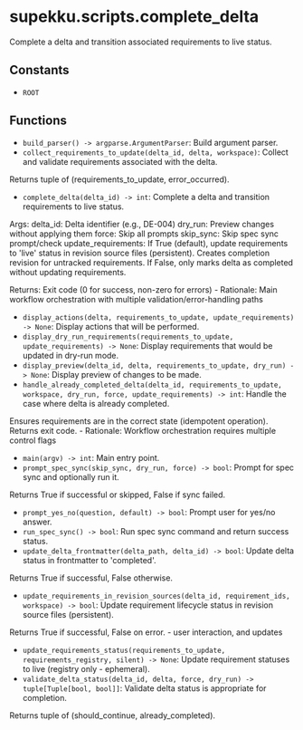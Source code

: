 # supekku.scripts.complete_delta

Complete a delta and transition associated requirements to live status.

## Constants

- `ROOT`

## Functions

- `build_parser() -> argparse.ArgumentParser`: Build argument parser.
- `collect_requirements_to_update(delta_id, delta, workspace)`: Collect and validate requirements associated with the delta.

Returns tuple of (requirements_to_update, error_occurred).
- `complete_delta(delta_id) -> int`: Complete a delta and transition requirements to live status.

Args:
    delta_id: Delta identifier (e.g., DE-004)
    dry_run: Preview changes without applying them
    force: Skip all prompts
    skip_sync: Skip spec sync prompt/check
    update_requirements: If True (default), update requirements to 'live' status
                       in revision source files (persistent). Creates completion
                       revision for untracked requirements. If False, only marks
                       delta as completed without updating requirements.

Returns:
    Exit code (0 for success, non-zero for errors) - Rationale: Main workflow orchestration with multiple validation/error-handling paths
- `display_actions(delta, requirements_to_update, update_requirements) -> None`: Display actions that will be performed.
- `display_dry_run_requirements(requirements_to_update, update_requirements) -> None`: Display requirements that would be updated in dry-run mode.
- `display_preview(delta_id, delta, requirements_to_update, dry_run) -> None`: Display preview of changes to be made.
- `handle_already_completed_delta(delta_id, requirements_to_update, workspace, dry_run, force, update_requirements) -> int`: Handle the case where delta is already completed.

Ensures requirements are in the correct state (idempotent operation).
Returns exit code. - Rationale: Workflow orchestration requires multiple control flags
- `main(argv) -> int`: Main entry point.
- `prompt_spec_sync(skip_sync, dry_run, force) -> bool`: Prompt for spec sync and optionally run it.

Returns True if successful or skipped, False if sync failed.
- `prompt_yes_no(question, default) -> bool`: Prompt user for yes/no answer.
- `run_spec_sync() -> bool`: Run spec sync command and return success status.
- `update_delta_frontmatter(delta_path, delta_id) -> bool`: Update delta status in frontmatter to 'completed'.

Returns True if successful, False otherwise.
- `update_requirements_in_revision_sources(delta_id, requirement_ids, workspace) -> bool`: Update requirement lifecycle status in revision source files (persistent).

Returns True if successful, False on error. - user interaction, and updates
- `update_requirements_status(requirements_to_update, requirements_registry, silent) -> None`: Update requirement statuses to live (registry only - ephemeral).
- `validate_delta_status(delta_id, delta, force, dry_run) -> tuple[Tuple[bool, bool]]`: Validate delta status is appropriate for completion.

Returns tuple of (should_continue, already_completed).
